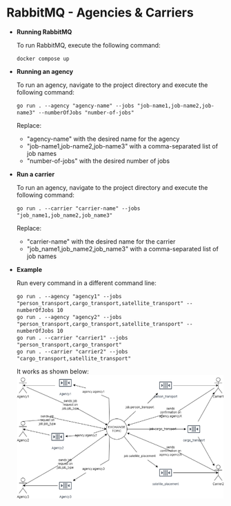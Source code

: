 # RabbitMQ - Agencies & Carriers

- **Running RabbitMQ**

  To run RabbitMQ, execute the following command:

  ```
  docker compose up
  ```

- **Running an agency**

  To run an agency, navigate to the project directory and execute the following command:

  ```
  go run . --agency "agency-name" --jobs "job-name1,job-name2,job-name3" --numberOfJobs "number-of-jobs"
  ```

  Replace:

  - "agency-name" with the desired name for the agency
  - "job-name1,job-name2,job-name3" with a comma-separated list of job names
  - "number-of-jobs" with the desired number of jobs

- **Run a carrier**

  To run an agency, navigate to the project directory and execute the following command:

  ```
  go run . --carrier "carrier-name" --jobs "job_name1,job_name2,job_name3"
  ```

  Replace:

  - "carrier-name" with the desired name for the carrier
  - "job_name1,job_name2,job_name3" with a comma-separated list of job names

- **Example**

  Run every command in a different command line:

  ```
  go run . --agency "agency1" --jobs "person_transport,cargo_transport,satellite_transport" --numberOfJobs 10
  go run . --agency "agency2" --jobs "person_transport,cargo_transport,satellite_transport" --numberOfJobs 10
  go run . --carrier "carrier1" --jobs "person_transport,cargo_transport"
  go run . --carrier "carrier2" --jobs "cargo_transport,satellite_transport"
  ```

  It works as shown below:
  ![alt text](./example-schema.png)

